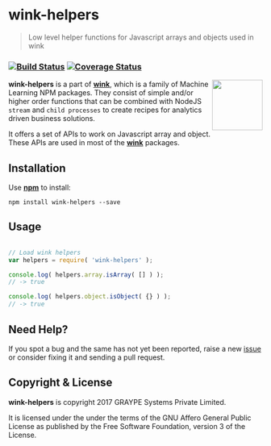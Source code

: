 
# wink-helpers

> Low level helper functions for Javascript arrays and objects used in wink

### [![Build Status](https://api.travis-ci.org/decisively/wink-helpers.svg?branch=master)](https://travis-ci.org/decisively/wink-porter2-stemmer) [![Coverage Status](https://coveralls.io/repos/github/decisively/wink-helpers/badge.svg?branch=master)](https://coveralls.io/github/decisively/wink-porter2-stemmer?branch=master)

<img align="right" src="https://decisively.github.io/wink-logos/logo-title.png" width="100px" >

**wink-helpers** is a part of **[wink](https://www.npmjs.com/~sanjaya)**, which is a family of Machine Learning NPM packages. They consist of simple and/or higher order functions that can be combined with NodeJS `stream` and `child processes` to create recipes for analytics driven business solutions.

It offers a set of APIs to work on Javascript array and object. These APIs are used in most of the **[wink](https://www.npmjs.com/~sanjaya)** packages.

## Installation
Use **[npm](https://www.npmjs.com/package/wink-helpers)** to install:
```
npm install wink-helpers --save
```


## Usage
```javascript

// Load wink helpers
var helpers = require( 'wink-helpers' );

console.log( helpers.array.isArray( [] ) );
// -> true

console.log( helpers.object.isObject( {} ) );
// -> true
```

## Need Help?
If you spot a bug and the same has not yet been reported, raise a new [issue](https://github.com/decisively/wink-porter2-stemmer/issues) or consider fixing it and sending a pull request.


## Copyright & License
**wink-helpers** is copyright 2017 GRAYPE Systems Private Limited.

It is licensed under the under the terms of the GNU Affero General Public License as published by the Free
Software Foundation, version 3 of the License.
